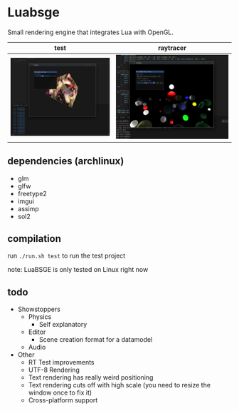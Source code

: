 # Luabsge

Small rendering engine that integrates Lua with OpenGL.<br/>

| test                                                  | raytracer                                                |
| ----------------------------------------------------- | -------------------------------------------------------- |
| ![Test project](luabsge.png)                          | ![Ray tracer](luabsge_2.png)                             |

## dependencies (archlinux)

-   glm
-   glfw
-   freetype2
-   imgui
-   assimp
-   sol2

## compilation

run `./run.sh test` to run the test project

note: LuaBSGE is only tested on Linux right now

## todo

-   Showstoppers
    -   Physics
        -   Self explanatory
    -   Editor
        -   Scene creation format for a datamodel
    -   Audio
-   Other
    -   RT Test improvements
    -   UTF-8 Rendering
    -   Text rendering has really weird positioning
    -   Text rendering cuts off with high scale (you need to resize the window once to fix it)
    -   Cross-platform support